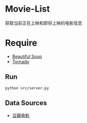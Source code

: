 # Movie-List

获取当前正在上映和即将上映的电影信息

# Require

- [Beautiful Soup](http://www.crummy.com/software/BeautifulSoup/bs4/doc/index.zh.html#id5)
- [Tornado](http://www.tornadoweb.org/en/stable/)


## Run

    python src/server.py
      

## Data Sources

- [豆瓣电影](http://movie.douban.com/)
